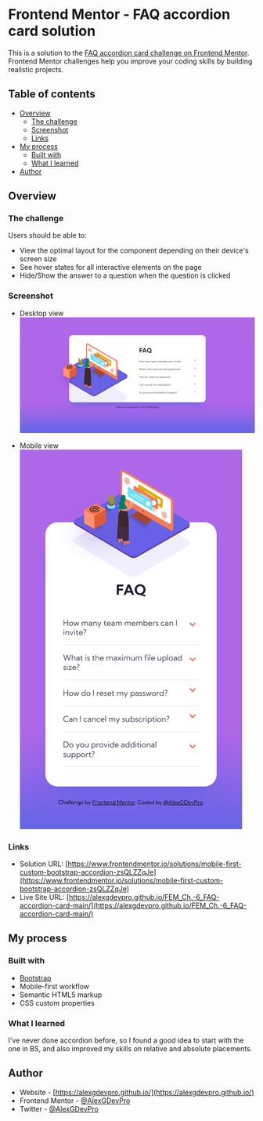 # Frontend Mentor - FAQ accordion card solution

This is a solution to the [FAQ accordion card challenge on Frontend Mentor](https://www.frontendmentor.io/challenges/faq-accordion-card-XlyjD0Oam). Frontend Mentor challenges help you improve your coding skills by building realistic projects.

## Table of contents

- [Overview](#overview)
  - [The challenge](#the-challenge)
  - [Screenshot](#screenshot)
  - [Links](#links)
- [My process](#my-process)
  - [Built with](#built-with)
  - [What I learned](#what-i-learned)
- [Author](#author)

## Overview

### The challenge

Users should be able to:

- View the optimal layout for the component depending on their device's screen size
- See hover states for all interactive elements on the page
- Hide/Show the answer to a question when the question is clicked

### Screenshot

- Desktop view
![Desktop view](./screenshots/desktop.png)

- Mobile view
![Mobile view](./screenshots/mobile.png)

### Links

- Solution URL: [https://www.frontendmentor.io/solutions/mobile-first-custom-bootstrap-accordion-zsQLZZqJe](https://www.frontendmentor.io/solutions/mobile-first-custom-bootstrap-accordion-zsQLZZqJe)
- Live Site URL: [https://alexgdevpro.github.io/FEM_Ch.-6_FAQ-accordion-card-main/](https://alexgdevpro.github.io/FEM_Ch.-6_FAQ-accordion-card-main/)

## My process

### Built with

- [Bootstrap](https://getbootstrap.com/)
- Mobile-first workflow
- Semantic HTML5 markup
- CSS custom properties

### What I learned

I've never done accordion before, so I found a good idea to start with the one in BS, and also improved my skills on relative and absolute placements.

## Author

- Website - [https://alexgdevpro.github.io/](https://alexgdevpro.github.io/)
- Frontend Mentor - [@AlexGDevPro](https://www.frontendmentor.io/profile/AlexGDevPro)
- Twitter - [@AlexGDevPro](https://twitter.com/AlexGDevPro)
